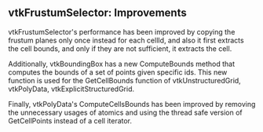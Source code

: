 ## vtkFrustumSelector: Improvements

vtkFrustumSelector's performance has been improved by copying the frustum planes only once instead for each cellId, and
also it first extracts the cell bounds, and only if they are not sufficient, it extracts the cell.

Additionally, vtkBoundingBox has a new ComputeBounds method that computes the bounds of a set of points given specific
ids. This new function is used for the GetCellBounds function of vtkUnstructuredGrid, vtkPolyData,
vtkExplicitStructuredGrid.

Finally, vtkPolyData's ComputeCellsBounds has been improved by removing the unnecessary usages of atomics and using the
thread safe version of GetCellPoints instead of a cell iterator.
